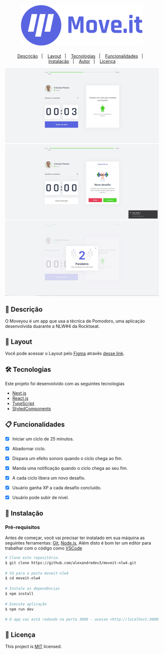 <h1 align="center">
  <img width="400px" src="https://github.com/CrisPer12/moveYouApp/blob/main/logo.svg" />
  <br />
</h1>
<p align="center">
  <a href="#page_facing_up-descrição">Descrição</a>&nbsp;&nbsp;&nbsp;|&nbsp;&nbsp;&nbsp;
  <a href="#art-Layout">Layout</a>&nbsp;&nbsp;&nbsp;|&nbsp;&nbsp;&nbsp;
  <a href="#-tecnologias">Tecnologias</a>&nbsp;&nbsp;&nbsp;|&nbsp;&nbsp;&nbsp;
  <a href="#clipboard-Funcionalidades">Funcionalidades</a>&nbsp;&nbsp;&nbsp;|&nbsp;&nbsp;&nbsp;
  <a href="#closed_book-instalação">Instalação</a>&nbsp;&nbsp;&nbsp;|&nbsp;&nbsp;&nbsp;
  <a href="#man-Autor">Autor</a>&nbsp;&nbsp;&nbsp;|&nbsp;&nbsp;&nbsp;
  <a href="#memo-Licença">Licença</a>
</p>



<img width="600px" src="https://github.com/CrisPer12/moveYouApp/blob/main/image1.JPG" />
<img width="600px" src="https://github.com/CrisPer12/moveYouApp/blob/main/image2.JPG" />
<img width="600px" src="https://github.com/CrisPer12/moveYouApp/blob/main/image3.JPG" />

## :page_facing_up: Descrição
O Moveyou é um app que usa a técnica de Pomodoro, uma aplicação desenvolvida duarante a NLW#4 da Rocktseat.

## :art: Layout
Você pode acessar o Layout pelo <a href="https://www.figma.com">Figma<a> atravês <a href="https://www.figma.com/file/ge20pu3ofMOKoliUyKx1Nl/Move.it-1.0">desse link<a>.

## 🛠 Tecnologias
Este projeto foi desenvolvido com as seguintes tecnologias

- [Next.js](https://nextjs.org/)
- [React.js](https://pt-br.reactjs.org/)
- [TypeScript](https://www.typescriptlang.org/)
- [StyledComponents](https://styled-components.com/)

## :clipboard: Funcionalidades
- [x] Iniciar um ciclo de 25 minutos.
- [x] Abadornar ciclo.
- [x] Dispara um efeito sonoro quando o ciclo chega ao fim.
- [x] Manda uma notificação quando o ciclo chega ao seu fim.
- [x] A cada ciclo libera um novo desafio.
- [x] Usuário ganha XP a cada desafio concluído.
- [x] Usuário pode subir de nível.


## :closed_book: Instalação

### Pré-requisitos
Antes de começar, você vai precisar ter instalado em sua máquina as seguintes ferramentas:
[Git](https://git-scm.com), [Node.js](https://nodejs.org/en/), Além disto é bom ter um editor para trabalhar com o código como [VSCode](https://code.visualstudio.com/)

```bash
# Clone este repositório.
$ git clone https://github.com/alexandredev3/moveit-nlw4.git

# Vá para a pasta moveit-nlw4
$ cd moveit-nlw4

# Instale as dependências
$ npm install 

# Execute aplicação
$ npm run dev

# O app vai está rodando na porta 3000 - acesse <http://localhost:3000>
```



## :memo: Licença

This project is [MIT](./LICENSE.txt) licensed.
